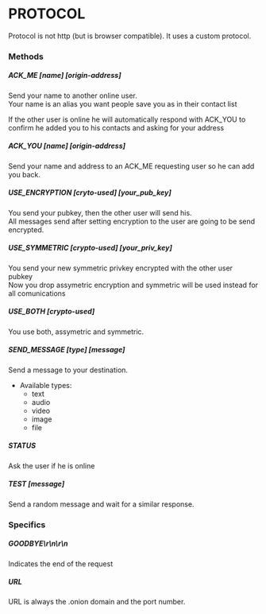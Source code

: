 # PROTOCOL 

Protocol is not http (but is browser compatible). It uses a custom protocol.

### Methods
##### ACK_ME [name] [origin-address]
Send your name to another online user.  
Your name is an alias you want people save you as in their contact list  
  
If the other user is online he will automatically respond with ACK_YOU to confirm he added you to his contacts and asking for your address

##### ACK_YOU [name] [origin-address]
Send your name and address to an ACK_ME requesting user so he can add you back.

##### USE_ENCRYPTION [cryto-used] [your_pub_key]
You send your pubkey, then the other user will send his.  
All messages send after setting encryption to the user are going to be send encrypted. 

##### USE_SYMMETRIC [crypto-used] [your_priv_key]
You send your new symmetric privkey encrypted with the other user pubkey  
Now you drop assymetric encryption and symmetric will be used instead for all comunications

##### USE_BOTH [crypto-used]
You use both, assymetric and symmetric. 

##### SEND_MESSAGE [type] [message]
Send a message to your destination.  
- Available types:  
  - text
  - audio
  - video
  - image
  - file

##### STATUS
Ask the user if he is online

##### TEST [message]
Send a random message and wait for a similar response.  

### Specifics
##### GOODBYE\r\n\r\n
Indicates the end of the request

##### URL
URL is always the .onion domain and the port number. 
